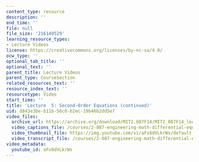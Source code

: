 ```yaml
---
content_type: resource
description: ''
end_time: ''
file: null
file_size: '216149529'
learning_resource_types:
- Lecture Videos
license: https://creativecommons.org/licenses/by-nc-sa/4.0/
ocw_type: ''
optional_tab_title: ''
optional_text: ''
parent_title: Lecture Videos
parent_type: CourseSection
related_resources_text: ''
resource_index_text: ''
resourcetype: Video
start_time: ''
title: 'Lecture  5: Second-Order Equations (continued)'
uid: d843e3be-b11b-56c0-b2ec-19b46b2dd5e7
video_files:
  archive_url: https://archive.org/download/MIT2.087F14/MIT2_087F14_lec05_300k.mp4
  video_captions_file: /courses/2-087-engineering-math-differential-equations-and-linear-algebra-fall-2014/941bee32ac6b5f2daacf1d45b6c24a27_aFx8dVLkrWs.vtt
  video_thumbnail_file: https://img.youtube.com/vi/aFx8dVLkrWs/default.jpg
  video_transcript_file: /courses/2-087-engineering-math-differential-equations-and-linear-algebra-fall-2014/46c3390b74af9a48fa2b541b921a65e5_aFx8dVLkrWs.pdf
video_metadata:
  youtube_id: aFx8dVLkrWs
---
```

